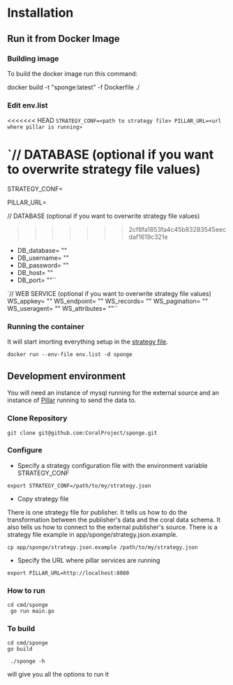 # Installation

## Run it from Docker Image


### Building image

To build the docker image run this command:

docker build -t "sponge:latest" -f Dockerfile ./

### Edit env.list

<<<<<<< HEAD
``STRATEGY_CONF=<path to strategy file>
PILLAR_URL=<url where pillar is running>``

`// DATABASE (optional if you want to overwrite strategy file values)
=======
STRATEGY_CONF=<path to strategy file>

PILLAR_URL=<url where pillar is running>

// DATABASE (optional if you want to overwrite strategy file values)
>>>>>>> 2cf8fa1853fa4c45b83283545eecdaf1619c321e
- DB_database= ""
- DB_username= ""
- DB_password= ""
- DB_host= ""
- DB_port= ""``

`// WEB SERVICE (optional if you want to overwrite strategy file values)
WS_appkey= ""
WS_endpoint= ""
WS_records= ""
WS_pagination= ""
WS_useragent= ""
WS_attributes= ""``

### Running the container

It will start imorting everything setup in the [strategy file](strategy.md).

``docker run --env-file env.list -d sponge``

## Development environment

You will need an instance of mysql running for the external source and an instance of [Pillar](http://github.com/coralproject/pillar) running to send the data to.

### Clone Repository

```
git clone git@github.com:CoralProject/sponge.git
```

### Configure


* Specify a strategy configuration file with the environment variable STRATEGY_CONF

```
export STRATEGY_CONF=/path/to/my/strategy.json
```

* Copy strategy file

There is one strategy file for publisher. It tells us how to do the transformation between the publisher's data and the coral data schema. It also tells us how to connect to the external publisher's source. There is a strategy file example in app/sponge/strategy.json.example.

```
cp app/sponge/strategy.json.example /path/to/my/strategy.json
```

* Specify the URL where pillar services are running

```
export PILLAR_URL=http://localhost:8080
```

### How to run

```
cd cmd/sponge
 go run main.go
```


### To build

```
cd cmd/sponge
go build
```

```
 ./sponge -h
```

will give you all the options to run it
